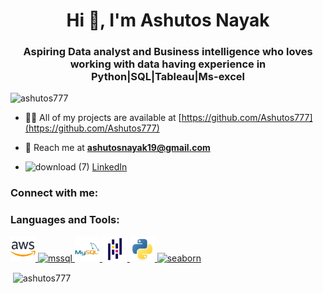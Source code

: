 <h1 align="center">Hi 👋, I'm Ashutos Nayak</h1>
<h3 align="center">Aspiring Data analyst and Business intelligence who loves working with data having experience in Python|SQL|Tableau|Ms-excel</h3>
<p align="left"> <img src="https://komarev.com/ghpvc/?username=ashutos777&label=Profile%20views&color=0e75b6&style=flat" alt="ashutos777" /> </p>

- 👨‍💻 All of my projects are available at [https://github.com/Ashutos777](https://github.com/Ashutos777)

- 💬 Reach me at **ashutosnayak19@gmail.com**
-  ![download (7)](https://user-images.githubusercontent.com/111995863/192351741-68ea7607-4ea0-449c-ad60-91eff031f1c5.png) [LinkedIn ](https://www.linkedin.com/in/ashutos-nayak819?lipi=urn%3Ali%3Apage%3Ad_flagship3_profile_view_base_contact_details%3B2u0yDiMtTCCbWW%2FsVfOA3g%3D%3D)

<h3 align="left">Connect with me:</h3>
<p align="left">
</p>

<h3 align="left">Languages and Tools:</h3>
<p align="left"> <a href="https://aws.amazon.com" target="_blank" rel="noreferrer"> <img src="https://raw.githubusercontent.com/devicons/devicon/master/icons/amazonwebservices/amazonwebservices-original-wordmark.svg" alt="aws" width="40" height="40"/> </a> <a href="https://www.microsoft.com/en-us/sql-server" target="_blank" rel="noreferrer"> <img src="https://www.svgrepo.com/show/303229/microsoft-sql-server-logo.svg" alt="mssql" width="40" height="40"/> </a> <a href="https://www.mysql.com/" target="_blank" rel="noreferrer"> <img src="https://raw.githubusercontent.com/devicons/devicon/master/icons/mysql/mysql-original-wordmark.svg" alt="mysql" width="40" height="40"/> </a> <a href="https://pandas.pydata.org/" target="_blank" rel="noreferrer"> <img src="https://raw.githubusercontent.com/devicons/devicon/2ae2a900d2f041da66e950e4d48052658d850630/icons/pandas/pandas-original.svg" alt="pandas" width="40" height="40"/> </a> <a href="https://www.python.org" target="_blank" rel="noreferrer"> <img src="https://raw.githubusercontent.com/devicons/devicon/master/icons/python/python-original.svg" alt="python" width="40" height="40"/> </a> <a href="https://seaborn.pydata.org/" target="_blank" rel="noreferrer"> <img src="https://seaborn.pydata.org/_images/logo-mark-lightbg.svg" alt="seaborn" width="40" height="40"/> </a> </p>

<p>&nbsp;<img align="center" src="https://github-readme-stats.vercel.app/api?username=ashutos777&show_icons=true&locale=en" alt="ashutos777" /></p>

